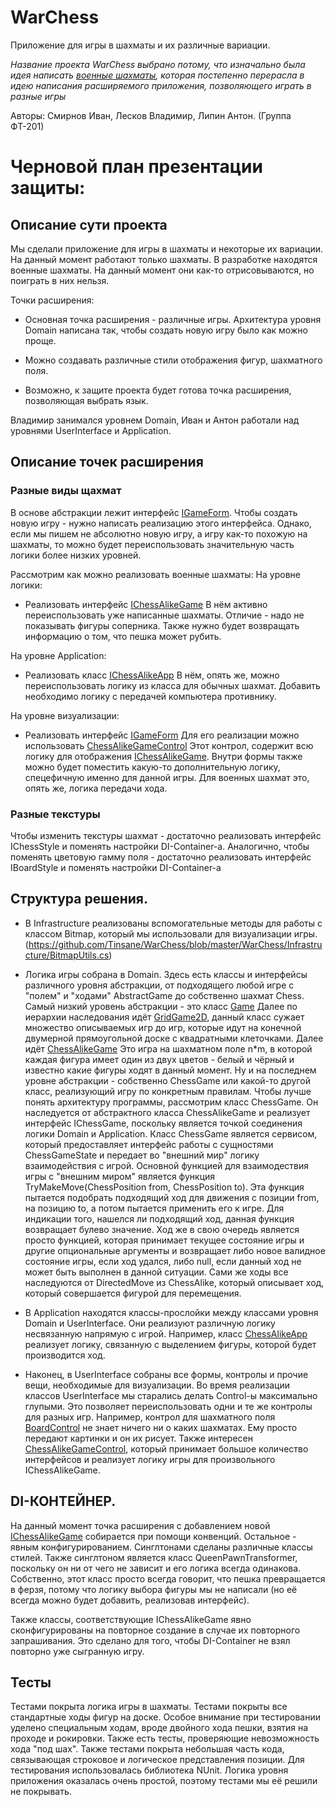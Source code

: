 # WarChess
Приложение для игры в шахматы и их различные вариации.

_Название проекта WarChess выбрано потому, что изначально была идея написать [военные шахматы](https://ru.wikipedia.org/wiki/%D0%91%D0%BE%D0%B5%D0%B2%D1%8B%D0%B5_%D1%88%D0%B0%D1%85%D0%BC%D0%B0%D1%82%D1%8B), которая постепенно перерасла в идею написания расширяемого приложения, позволяющего играть в разные игры_

Авторы: Смирнов Иван, Лесков Владимир, Липин Антон. (Группа ФТ-201)

# Черновой план презентации защиты:

## Описание сути проекта
Мы сделали приложение для игры в шахматы и некоторые их вариации.
На данный момент работают только шахматы.
В разработке находятся военные шахматы.
На данный момент они как-то отрисовываются, но поиграть в них нельзя.

Точки расширения:
- Основная точка расширения - различные игры.
Архитектура уровня Domain написана так, чтобы создать новую игру было как можно проще.

- Можно создавать различные стили отображения фигур, шахматного поля.

- Возможно, к защите проекта будет готова точка расширения, позволяющая выбрать язык.

Владимир занимался уровнем Domain, Иван и Антон работали над уровнями UserInterface и Application.

## Описание точек расширения
### Разные виды щахмат
В основе абстракции лежит интерфейс [IGameForm](https://github.com/Tinsane/WarChess/blob/master/WarChess/UserInterface/IGameForm.cs).
Чтобы создать новую игру - нужно написать реализацию этого интерфейса.
Однако, если мы пишем не абсолютно новую игру, а игру как-то похожую на шахматы, то можно будет переиспользовать значительную часть логики более низких уровней.

Рассмотрим как можно реализовать военные шахматы:
На уровне логики:
- Реализовать интерфейс [IChessAlikeGame](https://github.com/Tinsane/WarChess/blob/master/WarChess/Domain/ChessAlikeApi/IChessAlikeGame.cs)
  В нём активно переиспользовать уже написанные шахматы.
  Отличие - надо не показывать фигуры соперника.
  Также нужно будет возвращать информацию о том, что пешка может рубить.

На уровне Application:
- Реализовать класс
 [IChessAlikeApp](https://github.com/Tinsane/WarChess/blob/master/WarChess/Application/IChessAlikeApp.cs)
  В нём, опять же, можно переиспользовать логику из класса для обычных шахмат.
  Добавить необходимо логику с передачей компьютера противнику.

На уровне визуализации:
- Реализовать интерфейс [IGameForm](https://github.com/Tinsane/WarChess/blob/master/WarChess/UserInterface/IGameForm.cs)
  Для его реализации можно использовать [ChessAlikeGameControl](https://github.com/Tinsane/WarChess/blob/master/WarChess/UserInterface/ChessAlikeGameControl.cs)
  Этот контрол, содержит всю логику для отображения [IChessAlikeGame](https://github.com/Tinsane/WarChess/blob/master/WarChess/Domain/ChessAlikeApi/IChessAlikeGame.cs).
  Внутри формы также можно будет поместить какую-то дополнительную логику, спецефичную именно для данной игры.
  Для военных шахмат это, опять же, логика передачи хода.
  
### Разные текстуры
Чтобы изменить текстуры шахмат - достаточно реализовать интерфейс IChessStyle и поменять настройки DI-Container-а.
Аналогично, чтобы поменять цветовую гамму поля - достаточно реализовать интерфейс IBoardStyle и поменять настройки DI-Container-а

## Структура решения.

  - В Infrastructure реализованы вспомогательные методы для работы с классом Bitmap, который мы использовали для визуализации игры.
  (https://github.com/Tinsane/WarChess/blob/master/WarChess/Infrastructure/BitmapUtils.cs)
  
  - Логика игры собрана в Domain. 
  Здесь есть классы и интерфейсы различного уровня абстракции,
  от подходящего любой игре с "полем" и "ходами" AbstractGame до собственно шахмат Chess.
  Самый низкий уровень абстракции - это класс [Game](https://github.com/Tinsane/WarChess/blob/master/WarChess/Domain/AbstractGame/Game.cs)
  Далее по иерархии наследования идёт [GridGame2D](https://github.com/Tinsane/WarChess/blob/master/WarChess/Domain/GridGame2D/GridGame2D.cs), данный класс сужает множество описываемых игр до игр, которые идут на конечной двумерной прямоугольной доске с квадратными клеточками.
  Далее идёт [ChessAlikeGame](https://github.com/Tinsane/WarChess/blob/master/WarChess/Domain/ChessAlike/ChessAlikeGame.cs) 
  Это игра на шахматном поле n\*m, в которой каждая фигура имеет один из двух цветов - белый и чёрный и известно какие фигуры ходят в данный момент.
  Ну и на последнем уровне абстракции - собственно ChessGame или какой-то другой класс, реализующий игру по конкретным правилам.
  Чтобы лучше понять архитектуру программы, рассмотрим класс ChessGame. Он наследуется от абстрактного класса ChessAlikeGame и реализует интерфейс IChessGame, поскольку является точкой соединения логики Domain и Application. Класс ChessGame является сервисом, который предоставляет интерфейс работы с сущностями ChessGameState и передает во "внешний мир" логику взаимодействия с игрой. Основной функцией для взаимодествия игры с "внешним миром" является функция TryMakeMove(ChessPosition from, ChessPosition to). Эта функция пытается подобрать подходящий ход для движения с позиции from, на позицию to, а потом пытается применить его к игре. Для индикации того, нашелся ли подходящий ход, данная функция возвращает булево значение. Ход же в свою очередь является просто функцией, которая принимает текущее состояние игры и другие опциональные аргументы и возвращает либо новое валидное состояние игры, если ход удался, либо null, если данный ход не может быть выполнен в данной ситуации. Сами же ходы все наследуются от DirectedMove из ChessAlike, который описывает ход, который совершается фигурой для перемещения.
  
  - В Application находятся классы-прослойки между классами уровня Domain и UserInterface.
    Они реализуют различную логику несвязанную напрямую с игрой.
	Например, класс [ChessAlikeApp](https://github.com/Tinsane/WarChess/blob/master/WarChess/Application/ChessAlikeApp.cs)
	реализует логику, связанную с выделением фигуры, которой будет производится ход.
	
  - Наконец, в UserInterface собраны все формы, контролы и прочие вещи, необходимые для визуализации.
    Во время реализации классов UserInterface мы старались делать Control-ы максимально глупыми.
	Это позволяет переиспользовать одни и те же контролы для разных игр.
	Например, контрол для шахматного поля [BoardControl](https://github.com/Tinsane/WarChess/blob/master/WarChess/UserInterface/BoardControl.cs) не знает ничего ни о каких шахматах. 
	Ему просто передают картинки и он их рисует.
	Также интересен [ChessAlikeGameControl](https://github.com/Tinsane/WarChess/blob/master/WarChess/UserInterface/ChessAlikeGameControl.cs), который принимает большое количество интерфейсов и реализует логику игры для произвольного IChessAlikeGame.
  
## DI-КОНТЕЙНЕР.
На данный момент точка расширения с добавлением новой [IChessAlikeGame](https://github.com/Tinsane/WarChess/blob/master/WarChess/Domain/ChessAlikeApi/IChessAlikeGame.cs) собирается при помощи конвенций.
Остальное - явным конфигурированием.
Синглтонами сделаны различные классы стилей.
Также синглтоном является класс QueenPawnTransformer, поскольку он ни от чего не зависит и его логика всегда одинакова.
Собственно, этот класс просто всегда говорит, что пешка превращается в ферзя, потому что логику выбора фигуры мы не написали (но её всегда можно будет добавить, реализовав интерфейс).

Также классы, соответствующие IChessAlikeGame явно сконфигурированы на повторное создание в случае их повторного запрашивания.
Это сделано для того, чтобы DI-Container не взял повторно уже сыгранную игру.

## Тесты
Тестами покрыта логика игры в шахматы.
Тестами покрыты все стандартные ходы фигур на доске. Особое внимание при тестировании уделено специальным ходам, вроде двойного хода пешки, взятия на проходе и рокировки. Также есть тесты, проверяющие невозможность хода "под шах". Также тестами покрыта небольшая часть кода, связывающая строковое и логическое представления позиции. Для тестирования использовалась библиотека NUnit.
Логика уровня приложения оказалась очень простой, поэтому тестами мы её решили не покрывать.
